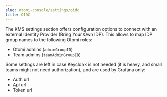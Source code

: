 ```yaml
---
slug: otomi-console/settings/oidc
title: OIDC
---
```


The KMS settings section offers configuration options to connect with an external Identity Provider (Bring Your Own IDP). This allows to map IDP group names to the following Otomi roles:

- Otomi admins (`adminGroupID`)
- Team admins (`teamAdminGroupID`)

Some settings are left in case Keycloak is not needed (it is heavy, and small teams might not need authorization), and are used by Grafana only:

- Auth url
- Api url
- Token url
